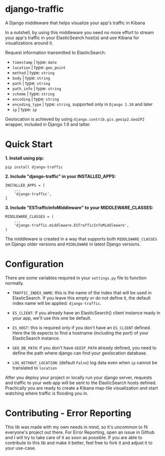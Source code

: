 # django-traffic
A Django middleware that helps visualize your app's traffic in Kibana

In a nutshell, by using this middleware you need no more effort to stream your app's traffic in your
ElasticSearch host(s) and use Kibana for visualizations around it.

Request information transmitted to ElasticSearch:
- `timestamp` | type: `date`
- `location` | type: `geo_point`
- `method` | type: `string`
- `body` | type: `string`
- `path` | type: `string`
- `path_info` | type: `string`
- `scheme` | type: `string`
- `encoding` | type: `string`
- `encoding_type` | type: `string`, supported only in `Django 1.10` and later
- `ip` | type: `ip`

Geolocation is achieved by using `django.contrib.gis.geoip2.GeoIP2` wrapper, included in Django 1.9 and latter.

# Quick Start
  **1. Install using pip:**

  ```
  pip install django-traffic
  ```

  **2. Include "django-traffic" in your INSTALLED_APPS:**

  ```
  INSTALLED_APPS = [
      ...
      'django-traffic',
  ]
  ```

  **3. Include "ESTrafficInfoMiddleware" to your MIDDLEWARE_CLASSES:**

  ```
  MIDDLEWARE_CLASSES = (
      ...
      'django-traffic.middleware.ESTrafficInfoMiddleware',
  )
  ```

  The middleware is created in a way that supports both `MIDDLEWARE_CLASSES` on Django older versions and `MIDDLEWARE` in latest Django versions.

# Configuration
There are some variables required in your `settings.py` file to function normally.
- `TRAFFIC_INDEX_NAME`: this is the name of the index that will be used in ElasticSearch.
 If you leave this empty or do not define it, the default index name will be applied: `django-traffic`.

- `ES_CLIENT`: if you already have an ElasticSearch() client instance ready in your app, we'll use this one be default.

- `ES_HOST`: this is required only if you don't have an `ES_CLIENT` defined. Here the lib expects to find a hostname
(including the port) of your ElasticSearch instance.

- `GEO_DB_PATH`: if you don't have `GEOIP_PATH` already defined, you need to define the path where django can find your
geolocation database.

- `LOG_WITHOUT_LOCATION`: (default `False`) log data even when `ip` cannot be translated to `location`

After you deploy your project or locally run your django server, requests and traffic to your web app will be sent to
the ElasticSearch hosts defined. Practically you are ready to create a Kibana map-tile visualization and start watching
where traffic is flooding you in.

# Contributing - Error Reporting
This lib was made with my own needs in mind, so it's uncommon to fit everyone's project out there.
For Error Reporting, open an issue in Github and I will try to take care of it as soon as possible.
If you are able to contribute to this lib and make it better, feel free to fork it and adjust it to your use-case.

